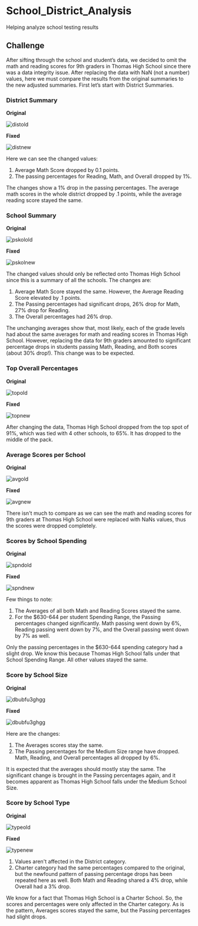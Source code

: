 # School_District_Analysis
Helping analyze school testing results


## Challenge

After sifting through the school and student’s data, we decided to omit the math and reading scores for 9th graders in Thomas High School since there was a data integrity issue. After replacing the data with NaN (not a number) values, here we must compare the results from the original summaries to the new adjusted summaries. First let’s start with District Summaries. 

### District Summary

**Original**

![distold](https://github.com/SiMewL8/School_District_Analysis/blob/master/summaries_pngs/dist_summ_old.PNG?raw=true)


**Fixed**

![distnew](https://github.com/SiMewL8/School_District_Analysis/blob/master/summaries_pngs/dist_summ_new.PNG?raw=true)

Here we can see the changed values:

1. Average Math Score dropped by 0.1 points.
2. The passing percentages for Reading, Math, and Overall dropped by 1%.

The changes show a 1% drop in the passing percentages. The average math scores in the whole district dropped by .1 points, while the average reading score stayed the same.

### School Summary

**Original**

![pskolold](https://github.com/SiMewL8/School_District_Analysis/blob/master/summaries_pngs/perschool_summary_old.PNG?raw=true)

**Fixed**

![pskolnew](https://github.com/SiMewL8/School_District_Analysis/blob/master/summaries_pngs/perschool_summary_new.PNG?raw=true)

The changed values should only be reflected onto Thomas High School since this is a summary of all the schools. The changes are:

1. Average Math Score stayed the same. However, the Average Reading Score elevated by .1 points.
2. The Passing percentages had significant drops, 26% drop for Math, 27% drop for Reading. 
3. The Overall percentages had 26% drop.

The unchanging averages show that, most likely, each of the grade levels had about the same averages for math and reading scores in Thomas High School. However, replacing the data for 9th graders amounted to significant percentage drops in students passing Math, Reading, and Both scores (about 30% drop!). This change was to be expected. 

### Top Overall Percentages

**Original**

![topold](https://github.com/SiMewL8/School_District_Analysis/blob/master/summaries_pngs/bottom_school_old.PNG?raw=true)

**Fixed**

![topnew](https://github.com/SiMewL8/School_District_Analysis/blob/master/summaries_pngs/bottom_school_new.PNG?raw=true)

After changing the data, Thomas High School dropped from the top spot of 91%, which was tied with 4 other schools, to 65%. It has dropped to the middle of the pack.  


### Average Scores per School

**Original**

![avgold](https://github.com/SiMewL8/School_District_Analysis/blob/master/summaries_pngs/avg_math_read_old.PNG?raw=true)

**Fixed**

![avgnew](https://github.com/SiMewL8/School_District_Analysis/blob/master/summaries_pngs/avg_math_read_new.PNG?raw=true)

There isn't much to compare as we can see the math and reading scores for 9th graders at Thomas High School were replaced with NaNs values, thus the scores were dropped completely.

### Scores by School Spending

**Original**

![spndold](https://github.com/SiMewL8/School_District_Analysis/blob/master/summaries_pngs/spedning_summay_old.PNG?raw=true)

**Fixed**

![spndnew](https://github.com/SiMewL8/School_District_Analysis/blob/master/summaries_pngs/spedning_summay_new.PNG?raw=true)

Few things to note:

1. The Averages of all both Math and Reading Scores stayed the same.
2. For the $630-644 per student Spending Range, the Passing percentages changed significantly. Math passing went down by 6%, Reading passing went down by 7%, and the Overall passing went down by 7% as well.

Only the passing percentages in the $630-644 spending category had a slight drop. We know this because Thomas High School falls under that School Spending Range. All other values stayed the same. 

### Score by School Size

**Original**

![dbubfu3ghgg](https://github.com/SiMewL8/School_District_Analysis/blob/master/summaries_pngs/size_old.PNG?raw=true)

**Fixed**

![dbubfu3ghgg](https://github.com/SiMewL8/School_District_Analysis/blob/master/summaries_pngs/size_new.PNG?raw=true)

Here are the changes:

1. The Averages scores stay the same.
2. The Passing percentages for the Medium Size range have dropped. Math, Reading, and Overall percentages all dropped by 6%.

It is expected that the averages should mostly stay the same. The significant change is brought in the Passing percentages again, and it becomes apparent as Thomas High School falls under the Medium School Size.

### Score by School Type

**Original**

![typeold](https://github.com/SiMewL8/School_District_Analysis/blob/master/summaries_pngs/type_school_old.PNG?raw=true)

**Fixed**

![typenew](https://github.com/SiMewL8/School_District_Analysis/blob/master/summaries_pngs/type_school_new.PNG?raw=true)

1. Values aren't affected in the District category.
2. Charter category had the same percentages compared to the original, but the newfound pattern of passing percentage drops has been repeated here as well. Both Math and Reading shared a 4% drop, while Overall had a 3% drop.

We know for a fact that Thomas High School is a Charter School. So, the scores and percentages were only affected in the Charter category. As is the pattern, Averages scores stayed the same, but the Passing percentages had slight drops.


















